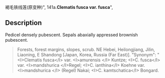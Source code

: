 褐毛铁线莲(原变种)",
141a.**Clematis fusca var. fusca**",

## Description
Pedicel densely pubescent. Sepals abaxially appressed brownish pubescent.

> Forests, forest margins, slopes, scrub. NE Hebei, Heilongjiang, Jilin, Liaoning, E Shandong [Japan, Korea, Russia (Far East)].
  "Synonym": "&lt;I&gt;Clematis fusca&lt;/I&gt; var. &lt;I&gt;amurensis &lt;/I&gt; Kuntze; &lt;I&gt;C. fusca&lt;/I&gt; var. &lt;I&gt;mandshurica &lt;/I&gt;Regel; &lt;I&gt;C. ianthina&lt;/I&gt; Koehne var. &lt;I&gt;mandshurica &lt;/I&gt; (Regel) Nakai; &lt;I&gt;C. kamtschatica&lt;/I&gt; Bongard.
